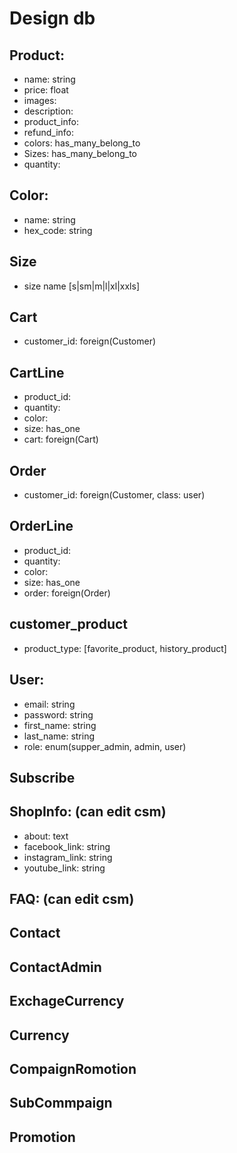 # Design db
## Product:
* name: string
* price: float
* images:
* description:
* product_info:
* refund_info:
* colors: has_many_belong_to
* Sizes: has_many_belong_to
* quantity:

## Color:
* name: string
* hex_code: string

## Size
* size name [s|sm|m|l|xl|xxls]

## Cart
* customer_id: foreign(Customer)

## CartLine
* product_id:
* quantity:
* color:
* size: has_one
* cart: foreign(Cart)

## Order
* customer_id: foreign(Customer, class: user)

## OrderLine
* product_id:
* quantity:
* color:
* size: has_one
* order: foreign(Order)

## customer_product
* product_type: [favorite_product, history_product]

## User:
* email: string
* password: string
* first_name: string
* last_name: string
* role: enum(supper_admin, admin, user)

## Subscribe
<!-- * email: string -->

## ShopInfo:  (can edit csm)
* about: text
* facebook_link: string
* instagram_link: string
* youtube_link: string

## FAQ: (can edit csm)
<!-- * title: string
* description: text (rich text can add image, list step)
* faq_type: enum([:setting_up, :general]) -->

## Contact
<!-- * customer_id:
* first_name:
* last_name:
* email:
* phone:
* message:
* status: enum (new_request, resolve, need_recontact) -->

## ContactAdmin
<!-- * contact_id
* admin_id
* message
* created_at -->

## ExchageCurrency

## Currency
## CompaignRomotion
## SubCommpaign
## Promotion
<!-- * name: string
* type: enum(persent, fix_price)
* value:
* persent: -->


